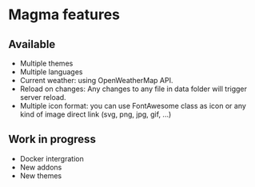 # Magma features

## Available
- Multiple themes
- Multiple languages
- Current weather: using OpenWeatherMap API.
- Reload on changes: Any changes to any file in data folder will trigger server reload.
- Multiple icon format: you can use FontAwesome class as icon or any kind of image direct link (svg, png, jpg, gif, ...)

## Work in progress
- Docker intergration
- New addons
- New themes